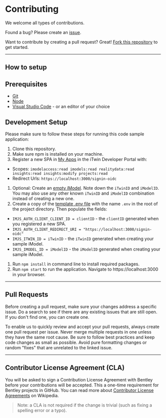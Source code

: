 # Contributing

We welcome all types of contributions.

Found a bug? Please create an [issue](https://github.com/iTwin/{FIXME}/issues).

Want to contribute by creating a pull request? Great! [Fork this repository](https://docs.github.com/en/github/collaborating-with-issues-and-pull-requests/working-with-forks) to get started.

---

## How to setup

## Prerequisites

- [Git](https://git-scm.com/)
- [Node](https://nodejs.org/en/)
- [Visual Studio Code](https://code.visualstudio.com/) - or an editor of your choice

## Development Setup

Please make sure to follow these steps for running this code sample application:

1. Clone this repository.
1. Make sure npm is installed on your machine.
1. Register a new SPA in [My Apps](https://developer.bentley.com/my-apps/) in the iTwin Developer Portal with:
  - Scopes: `imodelaccess:read imodels:read realitydata:read insights:read insights:modify projects:read`
  - Redirect Urls: `https://localhost:3000/signin-oidc`
1. Optional: Create an [empty iModel](https://developer.bentley.com/my-imodels/). Note down the `iTwinID` and `iModelID`. You may also use any other known `iTwinID` and `iModelID` combination instead of creating a new one.
1. Create a copy of the [template .env file](/.env.template) with the name `.env` in the root of the project directory. Then populate the fields:
  - `IMJS_AUTH_CLIENT_CLIENT_ID = clientID` - the `clientID` generated when you registered a new SPA.
  - `IMJS_AUTH_CLIENT_REDIRECT_URI = "https://localhost:3000/signin-oidc"`
  - `IMJS_ITWIN_ID = iTwinID` - the `iTwinID` generated when creating your sample iModel.
  - `IMJS_IMODEL_ID = iModelID` - the `iModelID` generated when creating your sample iModel.
1. Run `npm install` in command line to install required packages.
1. Run `npm start` to run the application. Navigate to https://localhost:3000 in your browser.

---

## Pull Requests

Before creating a pull request, make sure your changes address a specific issue. Do a search to see if there are any existing issues that are still open. If you don't find one, you can create one.

To enable us to quickly review and accept your pull requests, always create one pull request per issue. Never merge multiple requests in one unless they have the same root cause. Be sure to follow best practices and keep code changes as small as possible. Avoid pure formatting changes or random "fixes" that are unrelated to the linked issue.

---

## Contributor License Agreement (CLA)

You will be asked to sign a Contribution License Agreement with Bentley before your contributions will be accepted.
This a one-time requirement for Bentley projects in GitHub.
You can read more about [Contributor License Agreements](https://en.wikipedia.org/wiki/Contributor_License_Agreement) on Wikipedia.

> Note: a CLA is not required if the change is trivial (such as fixing a spelling error or a typo).
